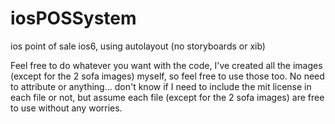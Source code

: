 iosPOSSystem
============

ios point of sale ios6, using autolayout (no storyboards or xib)

Feel free to do whatever you want with the code, I've created all the images (except for the 2 sofa images) myself, so feel free to use those too. No need to attribute or anything... don't know if I need to include the mit license in each file or not, but assume each file (except for the 2 sofa images) are free to use without any worries.
